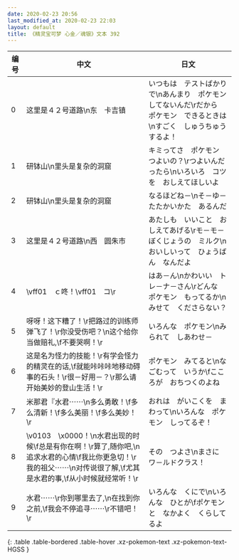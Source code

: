 ```yaml
---
date: 2020-02-23 20:56
last_modified_at: 2020-02-23 22:03
layout: default
title: 《精灵宝可梦 心金／魂银》文本 392
---
```

| 编号 | 中文 | 日文 |
| ---- | ---- | ---- |
| 0 | 这里是４２号道路\n东　卡吉镇 | いつもは　テストばかりで\nあんまり　ポケモン　してないんだ\rだから　ポケモン　できるときは\nすごく　しゅうちゅう　するよ！ |
| 1 | 研钵山\n里头是复杂的洞窟 | キミってさ　ポケモン　つよいの？\rつよいんだったら\nいろいろ　コツを　おしえてほしいよ |
| 2 | 研钵山\n里头是复杂的洞窟 | なるほどね－\nそ－ゆ－　たたかいかた　あるんだ |
| 3 | 这里是４２号道路\n西　圆朱市 | あたしも　いいこと　おしえてあげる\rモ－モ－ぼくじょうの　ミルク\nおいしいって　ひょうばん　なんだよ |
| 4 | \vff01　ｃ咚！\vff01　コ\r | はあ－ん\nかわいい　トレ－ナ－さん\rどんな　ポケモン　もってるか\nみせて　くださらない？ |
| 5 | 呀呀！这下糟了！\r把路过的训练师弹飞了！\r你没受伤吧？\n这个给你当做赔礼,\f不要哭啊！\r | いろんな　ポケモン\nみられて　しあわせ－ |
| 6 | 这是名为怪力的技能！\r有学会怪力的精灵在的话,\f就能咔咔咔地移动碍事的石头！\r很－好用－？\r那么请开始美妙的登山生活！\r | ポケモン　みてると\nなごむって　いうか\fこころが　おちつくのよね |
| 7 | 米那君『水君⋯⋯\n多么勇敢！\f多么清新！\f多么美丽！\f多么美妙！\r | おれは　がいこくを　まわって\nいろんな　ポケモン　しってるぞ！ |
| 8 | \v0103　\x0000！\n水君出现的时候\f总是有你在啊！\r算了,随你吧,\n追求水君的心情\f我比你更急切！\r我的祖父⋯⋯\n对传说很了解,\f尤其是水君的事,\f从小时候就经常听！\r | その　つよさ\nまさに　ワ－ルドクラス！ |
| 9 | 水君⋯⋯\r你到哪里去了,\n在找到你之前,\f我会不停追寻⋯⋯\r不错吧！\r | いろんな　くにで\nいろんな　ひとが\fポケモンと　なかよく　くらしてるよ |
{: .table .table-bordered .table-hover .xz-pokemon-text .xz-pokemon-text-HGSS }